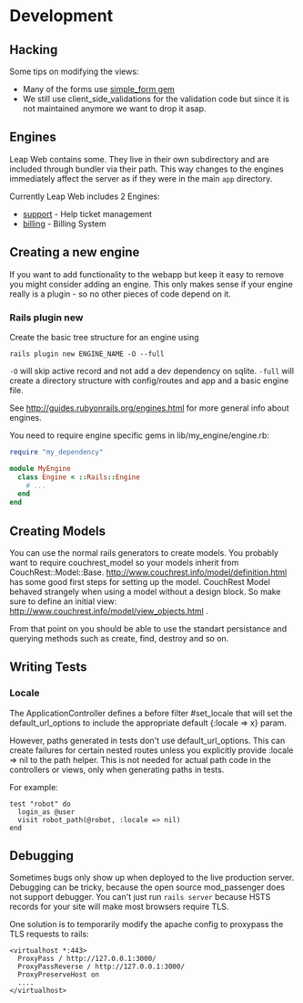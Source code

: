 # Development #

## Hacking ##

Some tips on modifying the views:

* Many of the forms use [simple_form gem](https://github.com/plataformatec/simple_form)
* We still use client_side_validations for the validation code but since it is not maintained anymore we want to drop it asap.

## Engines ##

Leap Web contains some. They live in their own subdirectory and are included through bundler via their path. This way changes to the engines immediately affect the server as if they were in the main `app` directory.

Currently Leap Web includes 2 Engines:

* [support](https://github.com/leapcode/leap_web/blob/master/engines/support) - Help ticket management
* [billing](https://github.com/leapcode/leap_web/blob/master/engines/billing) - Billing System

## Creating a new engine ##

If you want to add functionality to the webapp but keep it easy to remove you might consider adding an engine. This only makes sense if your engine really is a plugin - so no other pieces of code depend on it.

### Rails plugin new ###

Create the basic tree structure for an engine using
```
rails plugin new ENGINE_NAME -O --full
```

`-O` will skip active record and not add a dev dependency on sqlite.
`-full` will create a directory structure with config/routes and app and a basic engine file.

See http://guides.rubyonrails.org/engines.html for more general info about engines.

You need to require engine specific gems in lib/my_engine/engine.rb:

```ruby
require "my_dependency"

module MyEngine
  class Engine < ::Rails::Engine
    # ...
  end
end
```

## Creating Models ##

You can use the normal rails generators to create models. You probably want to require couchrest_model so your models inherit from CouchRest::Model::Base.
http://www.couchrest.info/model/definition.html has some good first steps for setting up the model.
CouchRest Model behaved strangely when using a model without a design block. So make sure to define an initial view: http://www.couchrest.info/model/view_objects.html .

From that point on you should be able to use the standart persistance and querying methods such as create, find, destroy and so on.

## Writing Tests ##

### Locale

The ApplicationController defines a before filter #set_locale that will set
the default_url_options to include the appropriate default {:locale => x} param.

However, paths generated in tests don't use default_url_options. This can
create failures for certain nested routes unless you explicitly provide
:locale => nil to the path helper. This is not needed for actual path code in
the controllers or views, only when generating paths in tests.

For example:

    test "robot" do
      login_as @user
      visit robot_path(@robot, :locale => nil)
    end

## Debugging

Sometimes bugs only show up when deployed to the live production server. Debugging can be tricky,
because the open source mod_passenger does not support debugger. You can't just run
`rails server` because HSTS records for your site will make most browsers require TLS.

One solution is to temporarily modify the apache config to proxypass the TLS requests to rails:

    <virtualhost *:443>
      ProxyPass / http://127.0.0.1:3000/
      ProxyPassReverse / http://127.0.0.1:3000/
      ProxyPreserveHost on
      ....
    </virtualhost>